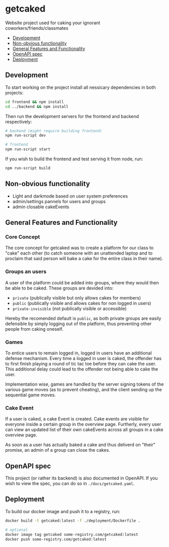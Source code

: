 # getcaked
Website project used for caking your ignorant coworkers/friends/classmates

- [Development](#Development)
- [Non-obvious functionality](#non-obvious-functionality)
- [General Features and Functionality](#general-features-and-functionality)
- [OpenAPI spec](#openapi-spec)
- [Deployment](#Deployment)

## Development

To start working on the project install all nessicary dependencies in both projects:

```bash
cd frontend && npm install
cd ../backend && npm install
```

Then run the development servers for the frontend and backend respectively:

```bash
# backend (might require building frontend)
npm run-script dev

# frontend
npm run-script start
```

If you wish to build the frontend and test serving it from node, run:
```bash
npm run-script build
```

## Non-obvious functionality
- Light and darkmode based on user system preferences
- admin/settings pannels for users and groups
- admin closable cakeEvents

## General Features and Functionality

### Core Concept
The core concept for getcaked was to create a platform for our class to "cake" each other (to catch someone with an unattended laptop and to proclaim that said person will bake a cake for the entire class in their name).


### Groups an users
A user of the platform could be added into groups, where they would then be able to be caked.
These groups are devided into: 
- `private` (publically visible but only allows cakes for members)
- `public` (publically visible and allows cakes for non logged in users)
- `private-invisible` (not publically visible or accessible)

Hereby the recomended default is `public`, as both private groups are easily defensible by simply logging out of the platform, thus preventing other people from caking oneself.

### Games
To entice users to remain logged in, logged in users have an additional defense mechanism.
Every time a logged in user is caked, the offender has to first finish playing a round of tic tac toe before they can cake the user.
This additional delay could lead to the offender not being able to cake the user.

Implementation wise, games are handled by the server signing tokens of the various game moves (as to prevent cheating), and the client sending up the sequential game moves.

### Cake Event
If a user is caked, a cake Event is created.
Cake events are visible for everyone inside a certain group in the overview page.
Furtherly, every user can view an updated list of their own cakeEvents across all groups in a cake overview page.

As soon as a user has actually baked a cake and thus deliverd on "their" promise, an admin of a group can close the cakes.

## OpenAPI spec
This project (or rather its backend) is also documented in OpenAPI.
If you wish to view the spec, you can do so in `./docs/getcaked.yaml`.

## Deployment

To build our docker image and push it to a registry, run:

```bash
docker build -t getcaked:latest -f ./deployment/Dockerfile .

# optional
docker image tag getcaked some-registry.com/getcaked:latest
docker push some-registry.com/getcaked:latest
```

